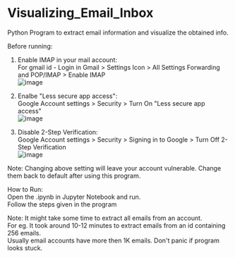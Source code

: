 # Visualizing_Email_Inbox
Python Program to extract email information and visualize the obtained info.

Before running:
1. Enable IMAP in your mail account:  
For gmail id - Login in Gmail > Settings Icon > All Settings Forwarding and POP/IMAP > Enable IMAP  
![image](https://user-images.githubusercontent.com/57034231/111303008-0b617300-867a-11eb-998a-c3a1db2bc6a5.png)


2. Enalbe "Less secure app access":  
Google Account settings > Security > Turn On "Less secure app access"  
![image](https://user-images.githubusercontent.com/57034231/111303404-7dd25300-867a-11eb-9bcd-8f3570b69451.png)


3. Disable 2-Step Verification:  
Google Account settings > Security > Signing in to Google > Turn Off 2-Step Verification  
![image](https://user-images.githubusercontent.com/57034231/111303612-b83bf000-867a-11eb-96a8-56200f5c3871.png)

Note: Changing above setting will leave your account vulnerable. Change them back to default after using this program.  

How to Run:  
Open the .ipynb in Jupyter Notebook and run.  
Follow the steps given in the program  

Note: It might take some time to extract all emails from an account.  
For eg. It took around 10-12 minutes to extract emails from an id containing 256 emails.  
Usually email accounts have more then 1K emails. Don't panic if program looks stuck.

